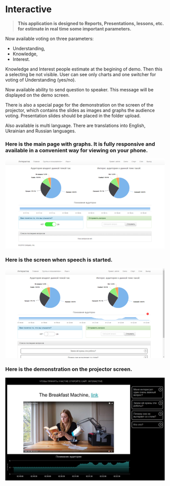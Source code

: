 # Interactive

> __This application is designed to Reports, Presentations, lessons, etc. for estimate in real time some important parameters.__

Now available voting on three parameters:
* Understanding, 
* Knowledge, 
* Interest.

Knowledge and Interest people estimate at the begining of demo. Then this a selecting be not visible. User can see only charts and one switcher for voting of Understanding (yes/no).

Now available ability to send question to speaker. This message will be displayed on the demo screen.

There is also a special page for the demonstration on the screen of the projector, which contains the slides as images and graphs the audience voting.
Presentation slides should be placed in the folder upload.

Also available is multi language. There are translations into English, Ukrainian and Russian languages.

### Here is the main page with graphs. It is fully responsive and available in a convenient way for viewing on your phone.

![New display](https://raw.githubusercontent.com/John316/interactive/master/images/intro2.1.png)

### Here is the screen when speech is started.

![New display](https://raw.githubusercontent.com/John316/interactive/master/images/intro2.2.png)

### Here is the demonstration on the projector screen.

![New display](https://raw.githubusercontent.com/John316/interactive/master/images/intro6.png)

